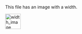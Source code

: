 <!-- >>>>>> BEGIN GENERATED FILE (resolve): SOURCE C:/Users/Burdette/Documents/GitHub/markdown_helper/test/tmp/template_width_image.md -->
This file has an image with a width.

<img src="https://raw.githubusercontent.com/BurdetteLamar/MarkdownHelper/master/images.png" alt="width_image" width="50">
<!-- <<<<<< END GENERATED FILE (resolve): SOURCE C:/Users/Burdette/Documents/GitHub/markdown_helper/test/tmp/template_width_image.md -->
